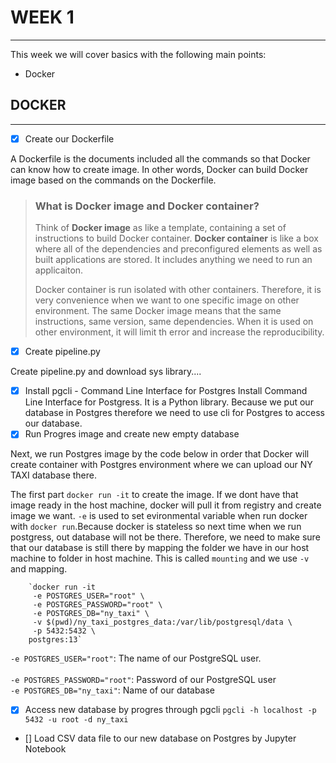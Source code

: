 # WEEK 1
---
 This week we will cover basics with the following main points:
 - Docker

## DOCKER
---
- [x] Create our Dockerfile

A Dockerfile is the documents included all the commands so that Docker can know how to create image. In other words, Docker can build Docker image based on the commands on the Dockerfile.

> ### What is Docker image and Docker container?
> Think of **Docker image** as like a template, containing a set of instructions to build Docker container. **Docker container** is like a box where all of the dependencies and preconfigured elements as well as built applications are stored. It includes anything we need to run an applicaiton. 
>
> Docker container is run isolated with other containers. Therefore, it is very convenience when we want to one specific image on other environment. The same Docker image means that the same instructions, same version, same dependencies. When it is used on other environment, it will limit th error and increase the reproducibility. 

- [x] Create pipeline.py

Create pipeline.py and download sys library....

- [x] Install pgcli - Command Line Interface for Postgres
Install Command Line Interface for Postgress. It is a Python library. Because we put our database in Postgres therefore we need to use cli for Postgres to access our database. 
- [x] Run Progres image and create new empty database

Next, we run Postgres image by the code below in order that Docker will create container with Postgres environment where we can upload our NY TAXI database there. 

The first part `docker run -it` to create the image. If we dont have that image ready in the host machine, docker will pull it from registry and create image we want. `-e` is used to set evironmental variable when run docker with `docker run`.Because docker is stateless so next time when we run postgress, out database will not be there. Therefore, we need to make sure that our database is still there by mapping the folder we have in our host machine to folder in host machine. This is called `mounting` and we use `-v` and mapping. 

        `docker run -it  
         -e POSTGRES_USER="root" \  
         -e POSTGRES_PASSWORD="root" \  
         -e POSTGRES_DB="ny_taxi" \  
         -v $(pwd)/ny_taxi_postgres_data:/var/lib/postgresql/data \  
         -p 5432:5432 \  
        postgres:13`

`-e POSTGRES_USER="root"`: The name of our PostgreSQL user.<br>  
`-e POSTGRES_PASSWORD="root"`: Password of our PostgreSQL user  
`-e POSTGRES_DB="ny_taxi"`: Name of our database  

- [x] Access new database by progres through pgcli
`pgcli -h localhost -p 5432 -u root -d ny_taxi`

- [] Load CSV data file to our new database on Postgres by Jupyter Notebook


